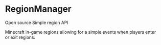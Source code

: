 # RegionManager
Open source Simple region API

Minecraft in-game regions allowing for a simple events when players enter or exit regions.
